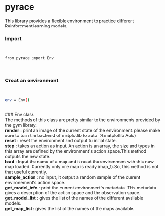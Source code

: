 
# pyrace
This library provides a flexible environment to practice different Reinforcment learning models.
</br>
<h3> Import </h3>
</br>

```sh
from pyrace import Env
```

</br>
<h3> Creat an environment </h3>
</br>

```sh
env = Env()
```



</br>
### Env class
</br>
The methods of this class are pretty similar to the environments provided by the gym library.
</br>
<b>render</b> : print an image of the current state of the environment. please make sure to turn the backend of matplotlib to auto (%matplotlib Auto)
</br>
<b>reset</b> : reset the environment and output tu initial state.
</br>
<b>step</b> : takes an action as input. An action is an array, the size and types in this array are defined by the environment's action space.This method outputs the new state.
</br>
<b>load</b> : Input the name of a map and it reset the environment with this new map loaded. Currently only one map is ready (map_1).So, this method is not that useful currently.
</br>
<b>sample_action</b> : no input, it output a random sample of the current environement's action space.
</br>
<b>get_model_info</b> : print the current environment's metadata. This metadata gives a description of the action space and the observation space.
</br>
<b>get_model_list</b> : gives the list of the names of the different available models.
</br>
<b>get_map_list</b> : gives the list of the names of the maps available.
